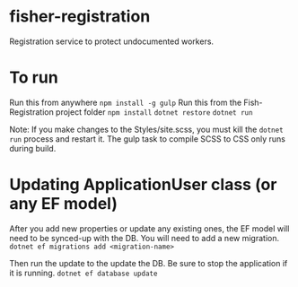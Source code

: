 # fisher-registration
Registration service to protect undocumented workers.

# To run
Run this from anywhere
`npm install -g gulp`
Run this from the Fish-Registration project folder
`npm install`
`dotnet restore`
`dotnet run`

Note: If you make changes to the Styles/site.scss, you must kill the `dotnet run` process and restart it. The gulp task to compile SCSS to CSS only runs during build.

# Updating ApplicationUser class (or any EF model)
After you add new properties or update any existing ones, the EF model will need to be synced-up with the DB. You will need to add a new migration.
`dotnet ef migrations add <migration-name>`

Then run the update to the update the DB. Be sure to stop the application if it is running.
`dotnet ef database update`

